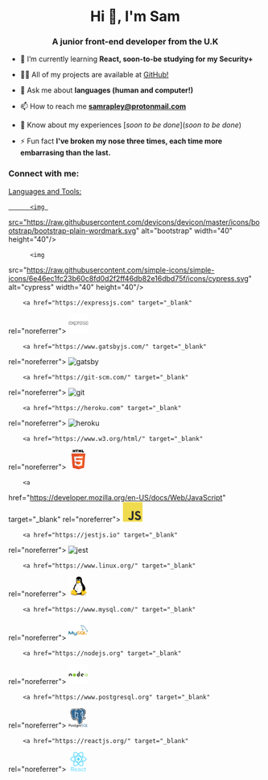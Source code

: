 <h1 align="center">Hi 👋, I'm Sam</h1>
<h3 align="center">A junior front-end developer from the U.K</h3>

- 🌱 I’m currently learning **React, soon-to-be studying for my Security+**

- 👨‍💻 All of my projects are available at [GitHub!](GitHub!)

- 💬 Ask me about **languages (human and computer!)**

- 📫 How to reach me **samrapley@protonmail.com**

- 📄 Know about my experiences [*soon to be done*](*soon to be done*)

- ⚡ Fun fact **I've broken my nose three times, each time more embarrasing than the last.**

<h3 align="left">Connect with me:</h3>
<p align="left">
<a
 href="https://linkedin.com/in/sam rapley" target="blank"><img 
align="center" 


<h3 align="left">Languages and Tools:</h3>
<p
 align="left">
     
          <img 
src="https://raw.githubusercontent.com/devicons/devicon/master/icons/bootstrap/bootstrap-plain-wordmark.svg"
 alt="bootstrap" width="40" height="40"/>
     
         
   
          <img 
src="https://raw.githubusercontent.com/simple-icons/simple-icons/6e46ec1fc23b60c8fd0d2f2ff46db82e16dbd75f/icons/cypress.svg"
 alt="cypress" width="40" height="40"/>
   
         
        <a href="https://expressjs.com" target="_blank" 
rel="noreferrer">
          <img 
src="https://raw.githubusercontent.com/devicons/devicon/master/icons/express/express-original-wordmark.svg"
 alt="express" width="40" height="40"/>
        </a>
         
        <a href="https://www.gatsbyjs.com/" target="_blank" 
rel="noreferrer">
          <img 
src="https://www.vectorlogo.zone/logos/gatsbyjs/gatsbyjs-icon.svg" 
alt="gatsby" width="40" height="40"/>
        </a>
         
        <a href="https://git-scm.com/" target="_blank" 
rel="noreferrer">
          <img 
src="https://www.vectorlogo.zone/logos/git-scm/git-scm-icon.svg" 
alt="git" width="40" height="40"/>
        </a>
         
        <a href="https://heroku.com" target="_blank" 
rel="noreferrer">
          <img 
src="https://www.vectorlogo.zone/logos/heroku/heroku-icon.svg" 
alt="heroku" width="40" height="40"/>
        </a>
         
        <a href="https://www.w3.org/html/" target="_blank" 
rel="noreferrer">
          <img 
src="https://raw.githubusercontent.com/devicons/devicon/master/icons/html5/html5-original-wordmark.svg"
 alt="html5" width="40" height="40"/>
        </a>
         
        <a 
href="https://developer.mozilla.org/en-US/docs/Web/JavaScript" 
target="_blank" rel="noreferrer">
          <img 
src="https://raw.githubusercontent.com/devicons/devicon/master/icons/javascript/javascript-original.svg"
 alt="javascript" width="40" height="40"/>
        </a>
         
        <a href="https://jestjs.io" target="_blank" 
rel="noreferrer">
          <img 
src="https://www.vectorlogo.zone/logos/jestjsio/jestjsio-icon.svg" 
alt="jest" width="40" height="40"/>
        </a>
         
        <a href="https://www.linux.org/" target="_blank" 
rel="noreferrer">
          <img 
src="https://raw.githubusercontent.com/devicons/devicon/master/icons/linux/linux-original.svg"
 alt="linux" width="40" height="40"/>
        </a>
         
        <a href="https://www.mysql.com/" target="_blank" 
rel="noreferrer">
          <img 
src="https://raw.githubusercontent.com/devicons/devicon/master/icons/mysql/mysql-original-wordmark.svg"
 alt="mysql" width="40" height="40"/>
        </a>
         
        <a href="https://nodejs.org" target="_blank" 
rel="noreferrer">
          <img 
src="https://raw.githubusercontent.com/devicons/devicon/master/icons/nodejs/nodejs-original-wordmark.svg"
 alt="nodejs" width="40" height="40"/>
        </a>
         
        <a href="https://www.postgresql.org" target="_blank" 
rel="noreferrer">
          <img 
src="https://raw.githubusercontent.com/devicons/devicon/master/icons/postgresql/postgresql-original-wordmark.svg"
 alt="postgresql" width="40" height="40"/>
        </a>
         
        <a href="https://reactjs.org/" target="_blank" 
rel="noreferrer">
          <img 
src="https://raw.githubusercontent.com/devicons/devicon/master/icons/react/react-original-wordmark.svg"
 alt="react" width="40" height="40"/>
        </a>
        </p>

